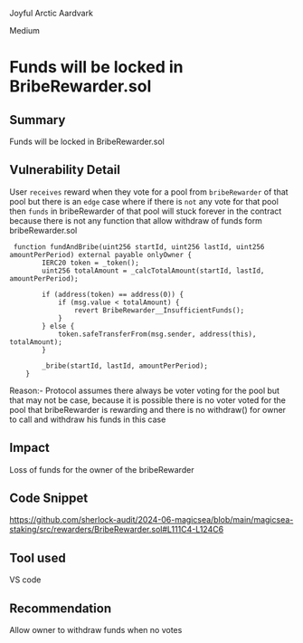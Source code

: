 Joyful Arctic Aardvark

Medium

# Funds will be locked in BribeRewarder.sol

## Summary
Funds will be locked in BribeRewarder.sol

## Vulnerability Detail
User `receives` reward when they vote for a pool from `bribeRewarder` of that pool but there is an `edge` case where if there is `not` any vote for that pool then `funds` in bribeRewarder of that pool will stuck forever in the contract because there is not any function that allow withdraw of funds form bribeRewarder.sol
```solidity
 function fundAndBribe(uint256 startId, uint256 lastId, uint256 amountPerPeriod) external payable onlyOwner {
        IERC20 token = _token();
        uint256 totalAmount = _calcTotalAmount(startId, lastId, amountPerPeriod);

        if (address(token) == address(0)) {
            if (msg.value < totalAmount) {
                revert BribeRewarder__InsufficientFunds();
            }
        } else {
            token.safeTransferFrom(msg.sender, address(this), totalAmount);
        }

        _bribe(startId, lastId, amountPerPeriod);
    }
```
Reason:- Protocol assumes there always be voter voting for the pool but that may not be case, because it is possible there is no voter voted for the pool that bribeRewarder is rewarding and there is no withdraw() for owner to call and withdraw his funds in this case

## Impact
Loss of funds for the owner of the bribeRewarder

## Code Snippet
https://github.com/sherlock-audit/2024-06-magicsea/blob/main/magicsea-staking/src/rewarders/BribeRewarder.sol#L111C4-L124C6

## Tool used
VS code

## Recommendation
Allow owner to withdraw funds when no votes